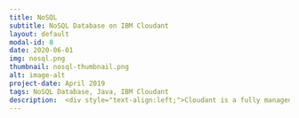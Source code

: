 ```yaml
---
title: NoSQL
subtitle: NoSQL Database on IBM Cloudant
layout: default
modal-id: 8
date: 2020-06-01
img: nosql.png
thumbnail: nosql-thumbnail.png
alt: image-alt
project-date: April 2019
tags: NoSQL Database, Java, IBM Cloudant
description:  <div style="text-align:left;">Cloudant is a fully managed and distributed Database as a Service (DBaaS) platform from IBM to create and manage NoSQL (Not only SQL) JSON (JavaScript Object Notation) documents. It is highly scalable, available and secured. Horizontal scaling, geo load balancing, auto sharding and rebalancing of data, and integrated IO monitoring and prioritization have made Cloudnat massively scalable. Data in Cloudant is also highly available because it triplicates data in three different servers, and performs auto sharding and rebalancing to avoid the effect of server failure and maintenance. Data gets various security measures provided by the hosts such as certification, virus scanning and so on. Cloudant also ensures access security through authentication, encryption etc.</p>This writing provides basics of Cloudant architecture and shows how to perform basic NoSQL operations. Source code is available at <a href="https://toashiqur.github.io/IBM-Cloudant-NoSQL/">NoSQL on IBM Cloudant</a></div>
---
```

